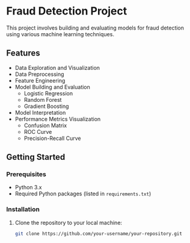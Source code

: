 # Fraud Detection Project

This project involves building and evaluating models for fraud detection using various machine learning techniques.

## Features
- Data Exploration and Visualization
- Data Preprocessing
- Feature Engineering
- Model Building and Evaluation
  - Logistic Regression
  - Random Forest
  - Gradient Boosting
- Model Interpretation
- Performance Metrics Visualization
  - Confusion Matrix
  - ROC Curve
  - Precision-Recall Curve

## Getting Started

### Prerequisites
- Python 3.x
- Required Python packages (listed in `requirements.txt`)

### Installation
1. Clone the repository to your local machine:
   ```bash
   git clone https://github.com/your-username/your-repository.git
